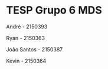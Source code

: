 # TESP Grupo 6 MDS

André       - 2150393

Ryan        - 2150363

João Santos - 2150387

Kevin       - 2150364


